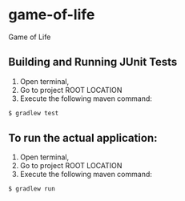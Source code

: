 # game-of-life
Game of Life

## Building and Running JUnit Tests

1. Open terminal, 
2. Go to project ROOT LOCATION
3. Execute the following maven command:

```sh
$ gradlew test
```
## To run the actual application:

1. Open terminal, 
2. Go to project ROOT LOCATION
3. Execute the following maven command:

```sh
$ gradlew run
```
